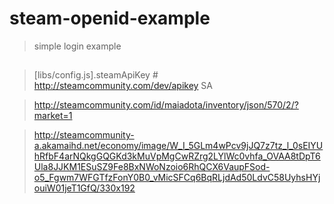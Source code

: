 # steam-openid-example
> simple login example

##
> [libs/config.js].steamApiKey # http://steamcommunity.com/dev/apikey SA

> http://steamcommunity.com/id/maiadota/inventory/json/570/2/?market=1

> http://steamcommunity-a.akamaihd.net/economy/image/W_I_5GLm4wPcv9jJQ7z7tz_l_0sEIYUhRfbF4arNQkgGQGKd3kMuVpMgCwRZrg2LYlWc0vhfa_OVAA8tDpT6Ula8JJKM1ESuSZ9Fe8BxNWoNzoio6RhQCX6VaupFSod-o5_Fgwm7WFGTfzFonY0B0_vMicSFCq6BqRLjdAd50LdvC58UyhsHYjouiW01jeT1GfQ/330x192

